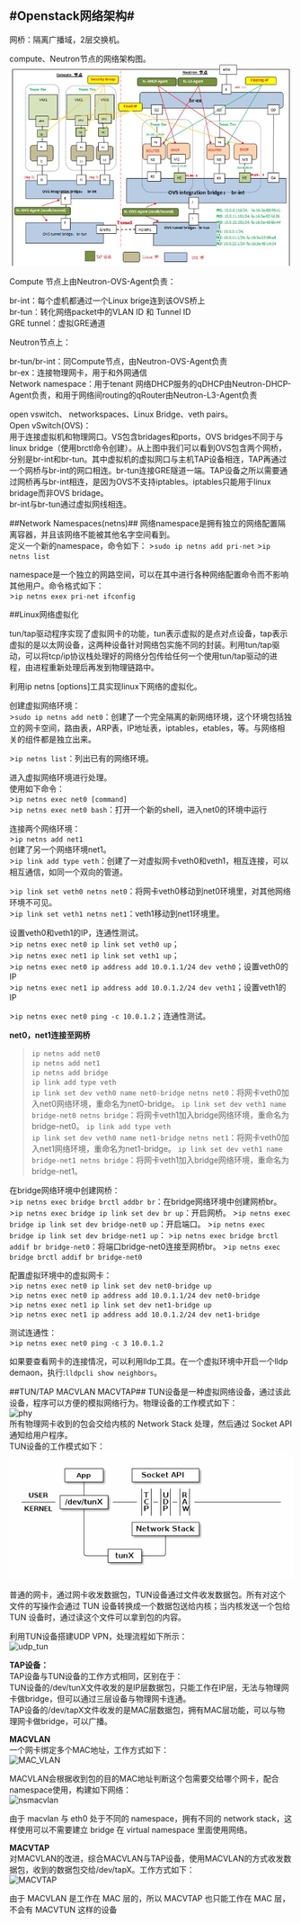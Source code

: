 #Openstack网络架构#
-----------------------------------------
网桥：隔离广播域，2层交换机。  

compute、Neutron节点的网络架构图。  
![netnode](https://github.com/C2python/opentsack-conf/blob/master/openstack/img/1node_net.jpg)  

Compute 节点上由Neutron-OVS-Agent负责：
>
br-int：每个虚机都通过一个Linux brige连到该OVS桥上  
br-tun：转化网络packet中的VLAN ID 和 Tunnel ID  
GRE tunnel：虚拟GRE通道  

Neutron节点上：
>  
br-tun/br-int：同Compute节点，由Neutron-OVS-Agent负责  
br-ex：连接物理网卡，用于和外网通信  
Network namespace：用于tenant 网络DHCP服务的qDHCP由Neutron-DHCP-Agent负责，和用于网络间routing的qRouter由Neutron-L3-Agent负责  

open vswitch、 networkspaces、Linux Bridge、veth pairs。  
Open vSwitch(OVS)：  
用于连接虚拟机和物理网口。VS包含bridages和ports，OVS bridges不同于与linux bridge（使用brctl命令创建）。从上图中我们可以看到OVS包含两个网桥，分别是br-int和br-tun。其中虚拟机的虚拟网口与主机TAP设备相连，TAP再通过一个网桥与br-int的网口相连。br-tun连接GRE隧道一端。TAP设备之所以需要通过网桥再与br-int相连，是因为OVS不支持iptables。iptables只能用于linux bridage而非OVS bridage。  
br-int与br-tun通过虚拟网线相连。

##Network Namespaces(netns)##
网络namespace是拥有独立的网络配置隔离容器，并且该网络不能被其他名字空间看到。  
定义一个新的namespace，命令如下：
\>`sudo ip netns add pri-net`
\>`ip netns list`  

namespace是一个独立的网路空间，可以在其中进行各种网络配置命令而不影响其他用户。命令格式如下：  
\>`ip netns exex pri-net ifconfig`  



##Linux网络虚拟化  
  
tun/tap驱动程序实现了虚拟网卡的功能，tun表示虚拟的是点对点设备，tap表示虚拟的是以太网设备，这两种设备针对网络包实施不同的封装。利用tun/tap驱动，可以将tcp/ip协议栈处理好的网络分包传给任何一个使用tun/tap驱动的进程，由进程重新处理后再发到物理链路中。  

利用ip netns [options]工具实现linux下网络的虚拟化。  

创建虚拟网络环境：  
\>`sudo ip netns add net0`：创建了一个完全隔离的新网络环境，这个环境包括独立的网卡空间，路由表，ARP表，IP地址表，iptables，etables，等。与网络相关的组件都是独立出来。  

\>`ip netns list`：列出已有的网络环境。  

进入虚拟网络环境进行处理。  
使用如下命令：  
\>`ip netns exec net0 [command]`  
\>`ip netns exec net0 bash`：打开一个新的shell，进入net0的环境中运行  

连接两个网络环境：  
\>`ip netns add net1`  
创建了另一个网络环境net1。  
\>`ip link add type veth`：创建了一对虚拟网卡veth0和veth1，相互连接，可以相互通信，如同一个双向的管道。

\>`ip link set veth0 netns net0`：将网卡veth0移动到net0环境里，对其他网络环境不可见。  
\>`ip link set veth1 netns net1`：veth1移动到net1环境里。

设置veth0和veth1的IP，连通性测试。  
\>`ip netns exec net0 ip link set veth0 up`；  
\>`ip netns exec net1 ip link set veth1 up`；  
\>`ip netns exec net0 ip address add 10.0.1.1/24 dev veth0`；设置veth0的IP  
\>`ip netns exec net1 ip address add 10.0.1.2/24 dev veth1`；设置veth1的IP

\>`ip netns exec net0 ping -c 10.0.1.2`；连通性测试。

**net0，net1连接至网桥**  
>
>`ip netns add net0`  
>`ip netns add net1`  
>`ip netns add bridge`  
>`ip link add type veth`  
>`ip link set dev veth0 name net0-bridge netns net0`：将网卡veth0加入net0网络环境，重命名为net0-bridge。
>`ip link set dev veth1 name bridge-net0 netns bridge`：将网卡veth1加入bridge网络环境，重命名为bridge-net0。
>`ip link add type veth`  
>`ip link set dev veth0 name net1-bridge netns net1`：将网卡veth0加入net1网络环境，重命名为net1-bridge。
>`ip link set dev veth1 name bridge-net1 netns bridge`：将网卡veth1加入bridge网络环境，重命名为bridge-net1。

在bridge网络环境中创建网桥：    
\>`ip netns exec bridge brctl addbr br`：在bridge网络环境中创建网桥br。
\>`ip netns exec bridge ip link set dev br up`：开启网桥。
\>`ip netns exec bridge ip link set dev bridge-net0 up`：开启端口。
\>`ip netns exec bridge ip link set dev bridge-net1 up`：
\>`ip netns exec bridge brctl addif br bridge-net0`：将端口bridge-net0连接至网桥br。
\>`ip netns exec bridge brctl addif br bridge-net0`

配置虚拟环境中的虚拟网卡：  
\>`ip netns exec net0 ip link set dev net0-bridge up`  
\>`ip netns exec net0 ip address add 10.0.1.1/24 dev net0-bridge`  
\>`ip netns exec net1 ip link set dev net1-bridge up`  
\>`ip netns exec net1 ip address add 10.0.1.2/24 dev net1-bridge`  

测试连通性：  
\>`ip netns exec net0 ping -c 3 10.0.1.2`  

如果要查看网卡的连接情况，可以利用lldp工具。在一个虚拟环境中开启一个lldp demaon，执行:`lldpcli show neighbors`。  




##TUN/TAP MACVLAN MACVTAP##
TUN设备是一种虚拟网络设备，通过该此设备，程序可以方便的模拟网络行为。物理设备的工作模式如下：  
![phy](/img/phy.png)  
所有物理网卡收到的包会交给内核的 Network Stack 处理，然后通过 Socket API 通知给用户程序。  
TUN设备的工作模式如下：  
![TUN](https://github.com/C2python/opentsack-conf/blob/master/openstack/img/tun.png)  

普通的网卡，通过网卡收发数据包，TUN设备通过文件收发数据包。所有对这个文件的写操作会通过 TUN 设备转换成一个数据包送给内核；当内核发送一个包给 TUN 设备时，通过读这个文件可以拿到包的内容。  

利用TUN设备搭建UDP VPN，处理流程如下所示：  
![udp_tun](/img/udp_tun.png)  

**TAP设备：**  
TAP设备与TUN设备的工作方式相同，区别在于：  
TUN设备的/dev/tunX文件收发的是IP层数据包，只能工作在IP层，无法与物理网卡做bridge，但可以通过三层设备与物理网卡连通。  
TAP设备的/dev/tapX文件收发的是MAC层数据包，拥有MAC层功能，可以与物理网卡做bridge，可以广播。

**MACVLAN**  
一个网卡绑定多个MAC地址，工作方式如下：  
![MAC_VLAN](/img/macvlan.png)  

MACVLAN会根据收到包的目的MAC地址判断这个包需要交给哪个网卡，配合namespace使用，构建如下网络：  
![nsmacvlan](/img/nsmacvlan.png)  

由于 macvlan 与 eth0 处于不同的 namespace，拥有不同的 network stack，这样使用可以不需要建立 bridge 在 virtual namespace 里面使用网络。  

**MACVTAP**  
对MACVLAN的改进，综合MACVLAN与TAP设备，使用MACVLAN的方式收发数据包，收到的数据包交给/dev/tapX。工作方式如下：  
![MACVTAP](macvtap.png)  

由于 MACVLAN 是工作在 MAC 层的，所以 MACVTAP 也只能工作在 MAC 层，不会有 MACVTUN 这样的设备
